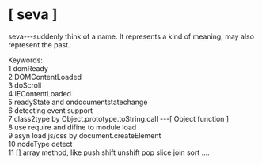 [ seva ]
====

seva---suddenly think of a name. It represents a kind of meaning, may also represent the past.

Keywords:<br/>
1 domReady<br/>
2 DOMContentLoaded<br/>
3 doScroll<br/>
4 IEContentLoaded<br/>
5 readyState and ondocumentstatechange<br/>
6 detecting event support<br/>
7 class2type by Object.prototype.toString.call ---[ Object function ]<br/>
8 use require and difine to module load <br/>
9 asyn load js/css by document.createElement <br/>
10 nodeType detect<br/>
11 [] array method, like push shift unshift pop slice join sort ....<br/>
